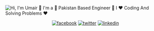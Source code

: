 ![Hi, I'm Umair 👋 I'm a 🚀 Pakistan Based Engineer 🚀 I ❤️ Coding And Solving Problems ❤️](https://github.com/umair-abro/umair-abro/raw/master/assets/github.gif)

<!--
how to make this gif ?

I made my with https://codesandbox.io/s/github-profile-2ijk7
Then i recorded my screen to gif on Mac with Quicktime and https://gist.github.com/tskaggs/6394639
-->

<p align="center">
  <a href="https://www.facebook.com/abro11"><img src="https://img.icons8.com/color/96/000000/facebook.png" alt="facebook"/></a>
  <a href="https://twitter.com/umairabro992"><img src="https://img.icons8.com/color/96/000000/twitter-squared.png" alt="twitter"/></a>
  <a href="https://www.linkedin.com/in/umair-abro"><img src="https://img.icons8.com/color/96/000000/linkedin.png" alt="linkedin"/></a>
</p>
